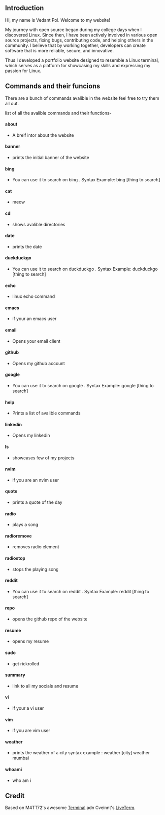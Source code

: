 ## Introduction
Hi, my name is Vedant Pol. 
Welcome to my website!

My journey with open source began during my college days when I discovered Linux. 
Since then, I have been actively involved in various open source projects, fixing bugs, contributing code, 
and helping others in the community. I believe that by working together, developers can create software 
that is more reliable, secure, and innovative.

Thus I developed a portfolio website designed to resemble a Linux terminal, which serves as a 
platform for showcasing my skills and expressing my passion for Linux.

## Commands and their funcions
There are a bunch of commands avalible in the website feel free to try them all out.

list of all the avalible commands and their functions-

#### about
* A breif intor about the website

#### banner
* prints the initial banner of the website
#### bing
* You can use it to search on bing . 
Syntax Example:
 bing [thing to search]
#### cat
* meow
#### cd
* shows avalible directories
#### date
* prints the date
#### duckduckgo
* You can use it to search on duckduckgo . 
Syntax Example:
 duckduckgo [thing to search]
#### echo
* linux echo command
#### emacs
* if your an emacs user
#### email
* Opens your email client 
#### github
* Opens my github account
#### google
* You can use it to search on google . 
Syntax Example:
 google [thing to search]
#### help
* Prints a list of avalible commands
#### linkedin
* Opens my linkedin 
#### ls
* showcases few of my projects

#### nvim
* if you are an nvim user

#### quote
* prints a quote of the day

#### radio
* plays a song

#### radioremove
* removes radio element

#### radiostop
* stops the playing song

#### reddit
* You can use it to search on reddit . 
Syntax Example:
 reddit [thing to search]
 
#### repo
* opens the github repo of the website

#### resume
* opens my resume

#### sudo
* get rickrolled

#### summary
* link to all my socials and resume

#### vi
* if your a vi user 

#### vim
* if you are vim user

#### weather
* prints the weather of a city
syntax example :
weather [city]
weather mumbai

#### whoami
* who am i


## Credit

Based on M4TT72's awesome [Terminal](https://github.com/m4tt72/terminal) adn Cveinnt's [LiveTerm](https://github.com/Cveinnt/LiveTerm).
